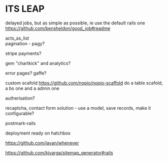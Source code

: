 # ITS LEAP





delayed jobs, but as simple as possible, ie use the default rails one
https://github.com/bensheldon/good_job#readme




acts_as_list	
pagination - pagy?




stripe payments?







gem "chartkick" and analytics?

error pages? gaffe?


custom scafold
https://github.com/nopio/nopio-scaffold
do a table scafold, a bs one  and a admin one

autherisation?

recaptcha, 
contact form solution - use a model, save records, make it configurable?


postmark-rails





deployment ready on hatchbox


https://github.com/javan/whenever

https://github.com/kjvarga/sitemap_generator#rails